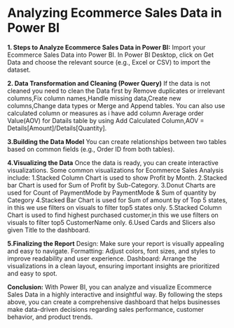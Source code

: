 #  Analyzing Ecommerce Sales Data in Power BI

**1. Steps to Analyze Ecommerce Sales Data in Power BI:**
Import your Ecommerce Sales Data into Power BI.
In Power BI Desktop, click on Get Data and choose the relevant source (e.g., Excel or CSV) to import the dataset.

**2. Data Transformation and Cleaning (Power Query)**
If the data is not cleaned you need to clean the Data first by Remove duplicates or irrelevant columns,Fix column names,Handle missing data,Create new columns,Change data types or Merge and Append tables.
You can also use calculated column or measures as i have add column Average order Value(AOV) for Datails table by using Add Calculated Column,AOV = Details[Amount]/Details[Quantity].

**3.Building the Data Model**
You can create relationships between two tables based on common fields (e.g., Order ID from both tables).

**4.Visualizing the Data**
Once the data is ready, you can create interactive visualizations. Some common visualizations for Ecommerce Sales Analysis include:
1.Stacked Column Chart is used to show Profit by Month.
2.Stacked bar Chart is used for Sum of Profit by Sub-Category.
3.Donut Charts are used for Count of PaymentMode by PaymentMode & Sum of quantity by Category 
4.Stacked Bar Chart is used for Sum of amount by of Top 5 states, in this we use filters on visuals to filter top5 states only.
5.Stacked Column Chart is used to find highest purchased customer,in this we use filters on visuals to filter top5 CustomerName only.
6.Used Cards and Slicers also given Title to the dashboard.

**5.Finalizing the Report**
Design: Make sure your report is visually appealing and easy to navigate.
Formatting: Adjust colors, font sizes, and styles to improve readability and user experience.
Dashboard: Arrange the visualizations in a clean layout, ensuring important insights are prioritized and easy to spot.

**Conclusion:**
With Power BI, you can analyze and visualize Ecommerce Sales Data in a highly interactive and insightful way. By following the steps above, you can create a comprehensive dashboard that helps businesses make data-driven decisions regarding sales performance, customer behavior, and product trends.
